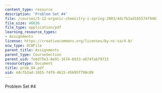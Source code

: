 ```yaml
---
content_type: resource
description: 'Problem Set #4'
file: /courses/5-12-organic-chemistry-i-spring-2003/4dcfb3ad165574f9461545695f798c09_prob_04.pdf
file_size: 46636
file_type: application/pdf
learning_resource_types:
- Assignments
license: https://creativecommons.org/licenses/by-nc-sa/4.0/
ocw_type: OCWFile
parent_title: Assignments
parent_type: CourseSection
parent_uid: fe6d75e3-8e91-1674-6933-a674fab79715
resourcetype: Document
title: prob_04.pdf
uid: 4dcfb3ad-1655-74f9-4615-45695f798c09
---
```

Problem Set #4